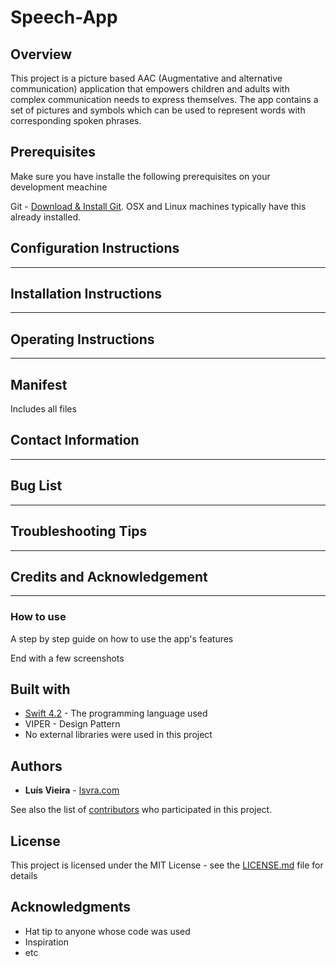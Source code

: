 # Speech-App



## Overview

This project is a picture based AAC (Augmentative and alternative communication) application that empowers children and adults with complex communication needs to express themselves. The app contains a set of pictures and symbols which can be used to represent words with corresponding spoken phrases.

## Prerequisites

Make sure you have installe the following prerequisites on your development meachine 

Git - [Download & Install Git](/https://git-scm.com/downloads). OSX and Linux machines typically have this already installed.


## Configuration Instructions


---------

## Installation Instructions


------------

## Operating Instructions



---------------
## Manifest

Includes all files



## Contact Information




--------------

## Bug List





----------------

## Troubleshooting Tips




--------------------

## Credits and Acknowledgement






-----------

### How to use

A step by step guide on how to use the app's features

End with a few screenshots

## Built with

* [Swift 4.2](https://developer.apple.com/swift/) - The programming language used
* VIPER - Design Pattern
* No external libraries were used in this project

## Authors

* **Luís Vieira** - [lsvra.com](https://lsvra.com)

See also the list of [contributors](https://github.com/your/project/contributors) who participated in this project.

## License

This project is licensed under the MIT License - see the [LICENSE.md](LICENSE.md) file for details

## Acknowledgments

* Hat tip to anyone whose code was used
* Inspiration
* etc
